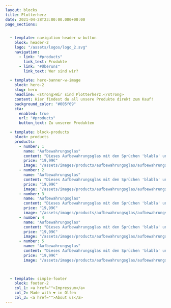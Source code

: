 ```yaml
---
layout: blocks
title: Plotterherz
date: 2021-04-28T23:00:00.000+00:00
page_sections:


  - template: navigation-header-w-button
    block: header-2
    logo: "/assets/logos/logo_2.svg"
    navigation:
      - link: "#products"
        link_text: Produkte
      - link: "#Überuns"
        link_text: Wer sind wir?

  - template: hero-banner-w-image
    block: hero-2
    slug: hero
    headline: <strong>Wir sind Plotterherz.</strong>
    content: Hier findest du all unsere Produkte direkt zum Kauf!
    background_color: "#005f69"
    cta:
      enabled: true
      url: "#products"
      button_text: Zu unseren Produkten

  - template: block-products
    block: products
    products:
      - number: 1
        name: "Aufbewahrungsglas"
        content: "Dieses Aufbewahrungsglas mit den Sprüchen 'blabla' und 'blabla2' eignet sich besonders für Mutter- oder Geburtstage zum Verschenken"
        price: "19,99€"
        image: "/assets/images/products/aufbewahrungsglas/aufbewahrungsglas_7.jpg"
      - number: 2
        name: "Aufbewahrungsglas"
        content: "Dieses Aufbewahrungsglas mit den Sprüchen 'blabla' und 'blabla2' eignet sich besonders für Mutter- oder Geburtstage zum Verschenken"
        price: "19,99€"
        image: "/assets/images/products/aufbewahrungsglas/aufbewahrungsglas_2.jpg"
      - number: 3
        name: "Aufbewahrungsglas"
        content: "Dieses Aufbewahrungsglas mit den Sprüchen 'blabla' und 'blabla2' eignet sich besonders für Mutter- oder Geburtstage zum Verschenken"
        price: "19,99€"
        image: "/assets/images/products/aufbewahrungsglas/aufbewahrungsglas_3.jpg"
      - number: 4
        name: "Aufbewahrungsglas"
        content: "Dieses Aufbewahrungsglas mit den Sprüchen 'blabla' und 'blabla2' eignet sich besonders für Mutter- oder Geburtstage zum Verschenken"
        price: "19,99€"
        image: "/assets/images/products/aufbewahrungsglas/aufbewahrungsglas_4.jpg"
      - number: 5
        name: "Aufbewahrungsglas"
        content: "Dieses Aufbewahrungsglas mit den Sprüchen 'blabla' und 'blabla2' eignet sich besonders für Mutter- oder Geburtstage zum Verschenken"
        price: "19,99€"
        image: "/assets/images/products/aufbewahrungsglas/aufbewahrungsglas_7.jpg"


  
  - template: simple-footer
    block: footer-2
    col_1: <a href="">Impressum</a>
    col_2: Made with ❤︎ in Olfen
    col_3: <a href="">About us</a>
---
```

